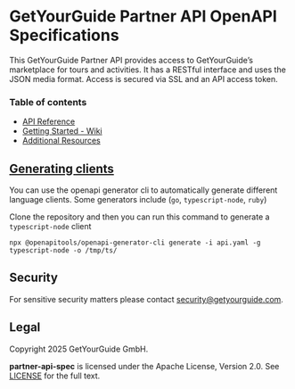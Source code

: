 # GetYourGuide Partner API OpenAPI Specifications
This GetYourGuide Partner API provides access to GetYourGuide’s marketplace for tours and activities. 
It has a RESTful interface and uses the JSON media format. Access is secured via SSL and an API access token.
### Table of contents

* [API Reference](https://code.getyourguide.com/partner-api-spec/)
* [Getting Started - Wiki](https://github.com/getyourguide/partner-api-spec/wiki/Getting-started)
* [Additional Resources](https://github.com/getyourguide/partner-api-spec/tree/main/resources)

## [Generating clients](https://openapi-generator.tech/docs/installation/)
You can use the openapi generator cli to automatically generate different language clients.
Some generators include (`go`, `typescript-node`, `ruby`)

Clone the repository and then you can run this command to generate a `typescript-node` client
```
npx @openapitools/openapi-generator-cli generate -i api.yaml -g typescript-node -o /tmp/ts/
```
## Security

For sensitive security matters please contact [security@getyourguide.com](mailto:security@getyourguide.com).

## Legal

Copyright 2025 GetYourGuide GmbH.

**partner-api-spec** is licensed under the Apache License, Version 2.0. See [LICENSE](LICENSE) for the full text.
